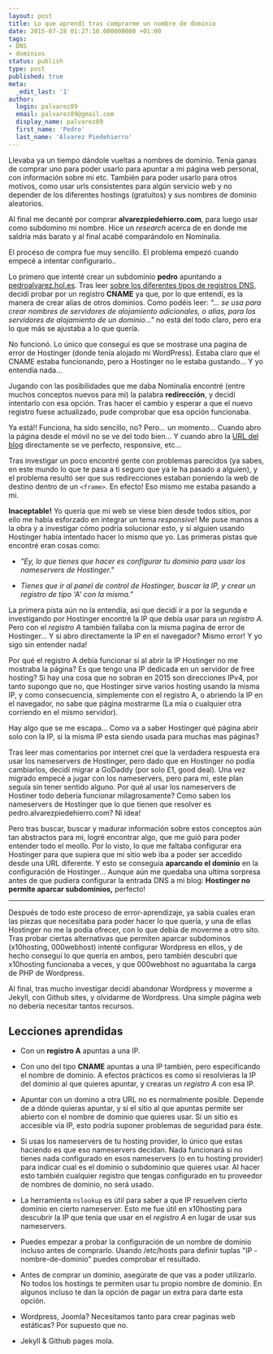 ```yaml
---
layout: post
title: Lo que aprendí tras comprarme un nombre de dominio
date: 2015-07-28 01:27:10.000000000 +01:00
tags:
- DNS
- dominios
status: publish
type: post
published: true
meta:
  _edit_last: '1'
author:
  login: palvarez89
  email: palvarez89@gmail.com
  display_name: palvarez89
  first_name: 'Pedro'
  last_name: 'Alvarez Piedehierro'
---
```


Llevaba ya un tiempo dándole vueltas a nombres de dominio. Tenía ganas de
comprar uno para poder usarlo para apuntar a mi página web personal, con
información sobre mi etc. También para poder usarlo para otros motivos, como
usar urls consistentes para algún servicio web y no depender de los diferentes
hostings (gratuitos) y sus nombres de dominio aleatorios.

Al final me decanté por comprar **alvarezpiedehierro.com**, para luego usar
como subdomino mi nombre. Hice un *research* acerca de en donde me saldría más
barato y al final acabé comparándolo en Nominalia.

El proceso de compra fue muy sencillo. El problema empezó cuando empecé a
intentar configurarlo..

<!--more-->

Lo primero que intenté crear un subdominio **pedro** apuntando a
[pedroalvarez.hol.es][2]. Tras leer [sobre los diferentes tipos de registros
DNS][1], decidí probar por un registro **CNAME** ya que, por lo que entendí, es
la manera de crear alias de otros dominios. Como podéis leer: *"... se usa para
crear nombres de servidores de alojamiento adicionales, o alias, para los
servidores de alojamiento de un dominio..."* no está del todo claro, pero era
lo que más se ajustaba a lo que quería.

No funcionó. Lo único que conseguí es que se mostrase una pagina de error de
Hostinger (donde tenía alojado mi WordPress). Estaba claro que el CNAME estaba
funcionando, pero a Hostinger no le estaba gustando... Y yo entendía nada...

Jugando con las posibilidades que me daba Nominalia encontré (entre muchos
conceptos nuevos para mi) la palabra **redirección**, y decidí intentarlo con
esa opción. Tras hacer el cambio y esperar a que el nuevo registro fuese
actualizado, pude comprobar que esa opción funcionaba.

Ya está!! Funciona, ha sido sencillo, no? Pero... un momento... Cuando abro la
página desde el móvil no se ve del todo bien... Y cuando abro la [URL del
blog][2] directamente se ve perfecto, responsive, etc...

Tras investigar un poco encontré gente con problemas parecidos (ya sabes, en
este mundo lo que te pasa a ti seguro que ya le ha pasado a alguien), y el
problema resultó ser que sus redirecciones estaban poniendo la web de destino
dentro de un `<frame>`. En efecto! Eso mismo me estaba pasando a mi.

**Inaceptable!** Yo quería que mi web se viese bien desde todos sitios, por
ello me había esforzado en integrar un tema *responsive*! Me puse manos a la
obra y a investigar cómo podría solucionar esto, y si alguien usando Hostinger
había intentado hacer lo mismo que yo. Las primeras pistas que encontré eran
cosas como:

  * *"Ey, lo que tienes que hacer es configurar tu dominio para usar los
    nameservers de Hostinger."*

  * *Tienes que ir al panel de control de Hostinger, buscar la IP, y crear un
    registro de tipo 'A' con la misma."*

La primera pista aún no la entendía, así que decidí ir a por la segunda e
investigando por Hostinger encontré la IP que debía usar para un *registro A*.
Pero con el *registro A* también fallaba con la misma pagina de error de
Hostinger... Y si abro directamente la IP en el navegador? Mismo error! Y yo
sigo sin entender nada!

Por qué el registro A debía funcionar si al abrir la IP Hostinger no me
mostraba la página? Es que tengo una IP dedicada en un servidor de free
hosting? Si hay una cosa que no sobran en 2015 son direcciones IPv4, por tanto
supongo que no, que Hostinger sirve varios hosting usando la misma IP, y como
consecuencia, simplemente con el registro A, o abriendo la IP en el navegador,
no sabe que página mostrarme (La mía o cualquier otra corriendo en el mismo
servidor).

Hay algo que se me escapa... Como va a saber Hostinger qué página abrir solo
con la IP, si la misma IP esta siendo usada para muchas mas páginas?

Tras leer mas comentarios por internet creí que la verdadera respuesta era usar
los nameservers de Hostinger, pero dado que en Hostinger no podía cambiarlos,
decidí migrar a GoDaddy (por solo £1, good deal). Una vez migrado empecé a
jugar con los nameservers, pero para mi, este plan seguía sin tener sentido
alguno. Por qué al usar los nameservers de Hostiner todo debería funcionar
milagrosamente? Como saben los nameservers de Hostinger que lo que tienen que
resolver es pedro.alvarezpiedehierro.com? Ni idea!

Pero tras buscar, buscar y madurar información sobre estos conceptos aún tan
abstractos para mi, logré encontrar algo, que me guió para poder entender todo
el meollo. Por lo visto, lo que me faltaba configurar era Hostinger para que
supiera que mi sitio web iba a poder ser accedido desde una URL diferente. Y
esto se conseguía **aparcando el dominio** en la configuración de Hostinger...
Aunque aún me quedaba una ultima sorpresa antes de que pudiera configurar la
entrada DNS a mi blog: **Hostinger no permite aparcar subdominios,** perfecto!

---

Después de todo este proceso de error-aprendizaje, ya sabía cuales eran las
piezas que necesitaba para poder hacer lo que quería, y una de ellas Hostinger
no me la podía ofrecer, con lo que debía de moverme a otro sito. Tras probar
ciertas alternativas que permiten aparcar subdominos (x10hosting, 000webhost)
intenté configurar Wordpress en ellos, y de hecho conseguí lo que quería en
ambos, pero también descubrí que x10hosting funcionaba a veces, y que
000webhost no aguantaba la carga de PHP de Wordpress.

Al final, tras mucho investigar decidí abandonar Wordpress y moverme a Jekyll,
con Github sites, y olvidarme de Wordpress. Una simple página web no debería
necesitar tantos recursos.

## Lecciones aprendidas

* Con un **registro A** apuntas a una IP.

* Con uno del tipo **CNAME** apuntas a una IP también, pero especificando el
  nombre de dominio. A efectos prácticos es como si resolvieras la IP del
  dominio al que quieres apuntar, y crearas un *registro A* con esa IP.

* Apuntar con un domino a otra URL no es normalmente posible. Depende de a
  dónde quieras apuntar, y si el sitio al que apuntas permite ser abierto con
  el nombre de dominio que quieres usar. Si un sitio es accesible vía IP, esto
  podría suponer problemas de seguridad para éste.

* Si usas los nameservers de tu hosting provider, lo único que estas haciendo
  es que eso nameservers decidan. Nada funcionará si no tienes nada configurado
  en esos nameservers (o en tu hosting provider) para indicar cual es el dominio
  o subdominio que quieres usar. Al hacer esto también cualquier registro que
  tengas configurado en tu proveedor de nombres de dominio, no será usado.

* La herramienta `nslookup` es útil para saber a que IP resuelven cierto
  dominio en cierto nameserver. Esto me fue útil en x10hosting para descubrir
  la IP que tenia que usar en el *registro A* en lugar de usar sus nameservers.

* Puedes empezar a probar la configuración de un nombre de dominio incluso
  antes de comprarlo. Usando /etc/hosts para definir tuplas "IP -
  nombre-de-dominio" puedes comprobar el resultado.

* Antes de comprar un dominio, asegúrate de que vas a poder utilizarlo. No
  todos los hostings te permiten usar tu propio nombre de dominio. En algunos
  incluso te dan la opción de pagar un extra para darte esta opción.

* Wordpress, Joomla? Necesitamos tanto para crear paginas web estáticas? Por
  supuesto que no.

* Jekyll & Github pages mola.

[1]: https://es.m.wikipedia.org/w/index.php?title=Domain_Name_System&redirect=no

[2]: http://pedroalvarez.hol.es
